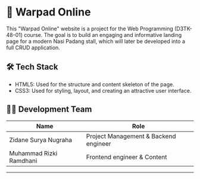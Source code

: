 # 🍛 Warpad Online
This "Warpad Online" website is a project for the Web Programming (D3TK-48-01) course. The goal is to build an engaging and informative landing page for a modern Nasi Padang stall, which will later be developed into a full CRUD application.

## 🛠️ Tech Stack
- HTML5: Used for the structure and content skeleton of the page.
- CSS3: Used for styling, layout, and creating an attractive user interface.

## 🧑‍💻 Development Team


| **Name**                    | **Role**                              |
|-----------------------------|---------------------------------------|
| Zidane Surya Nugraha        | Project Management & Backend engineer |
| Muhammad Rizki Ramdhani     | Frontend engineer & Content           |


---

  
